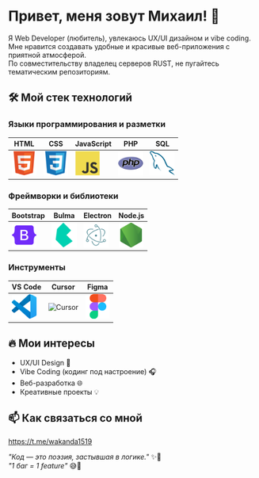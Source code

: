 # Привет, меня зовут Михаил! 👋

Я Web Developer (любитель), увлекаюсь UX/UI дизайном и vibe coding.   
Мне нравится создавать удобные и красивые веб-приложения с приятной атмосферой.   
По совместительству владелец серверов RUST, не пугайтесь тематическим репозиториям.

## 🛠️ Мой стек технологий

### Языки программирования и разметки
| HTML | CSS | JavaScript | PHP | SQL |
|------|-----|------------|-----|-----|
| <img src="https://raw.githubusercontent.com/devicons/devicon/master/icons/html5/html5-original.svg" width="50"> | <img src="https://raw.githubusercontent.com/devicons/devicon/master/icons/css3/css3-original.svg" width="50"> | <img src="https://raw.githubusercontent.com/devicons/devicon/master/icons/javascript/javascript-original.svg" width="50"> | <img src="https://raw.githubusercontent.com/devicons/devicon/master/icons/php/php-original.svg" width="50"> | <img src="https://raw.githubusercontent.com/devicons/devicon/master/icons/mysql/mysql-original.svg" width="50"> |

### Фреймворки и библиотеки
| Bootstrap | Bulma | Electron | Node.js |
|-----------|-------|----------|---------|
| <img src="https://raw.githubusercontent.com/devicons/devicon/master/icons/bootstrap/bootstrap-plain.svg" width="50" alt="Bootstrap"> | <img src="https://raw.githubusercontent.com/devicons/devicon/master/icons/bulma/bulma-plain.svg" width="50" alt="Bulma"> | <img src="https://raw.githubusercontent.com/devicons/devicon/master/icons/electron/electron-original.svg" width="50" alt="Electron"> | <img src="https://raw.githubusercontent.com/devicons/devicon/master/icons/nodejs/nodejs-original.svg" width="50" alt="Node.js"> |

### Инструменты
| VS Code | Cursor | Figma |
|--------------------|--------|-------|
| <img src="https://raw.githubusercontent.com/devicons/devicon/master/icons/vscode/vscode-original.svg" width="50" alt="VSCode"> | <img src="https://www.cursor.com/favicon-48x48.png" width="50" alt="Cursor"> | <img src="https://raw.githubusercontent.com/devicons/devicon/master/icons/figma/figma-original.svg" width="50" alt="Figma"> |

## 🔥 Мои интересы
- UX/UI Design 🎨
- Vibe Coding (кодинг под настроение) 🎧
- Веб-разработка 🌐
- Креативные проекты 💡

## 📫 Как связаться со мной
https://t.me/wakanda1519

*"Код — это поэзия, застывшая в логике."* ✨📜  
*"1 баг = 1 feature"* 😅🐞  
